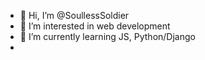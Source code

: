 - 👋 Hi, I’m @SoullessSoldier
- 👀 I’m interested in web development
- 🌱 I’m currently learning JS, Python/Django
- 

<!---
SoullessSoldier/SoullessSoldier is a ✨ special ✨ repository because its `README.md` (this file) appears on your GitHub profile.
You can click the Preview link to take a look at your changes.
--->
